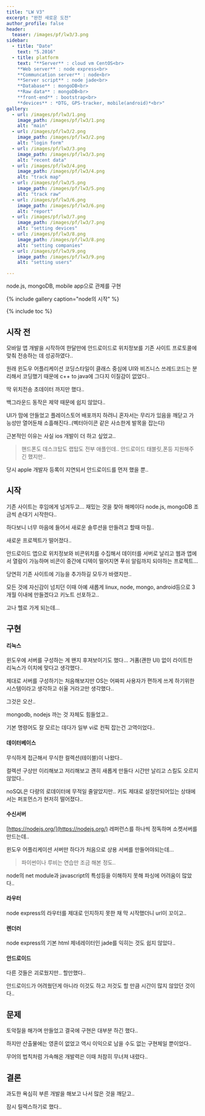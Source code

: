 ```yaml
---
title: "LW V3"
excerpt: "완전 새로운 도전"
author_profile: false
header:
  teaser: /images/pf/lw3/3.png
sidebar:
  - title: "Date"
    text: "5.2016"
  - title: platform
    text: "**Server** : cloud vm CentOS<br>
    **Web server** : node express<br>
    **Communcation server** : node<br>
    **Server script** : node jade<br>
    **Database** : mongoDB<br>
    **Raw data** : mongoDB<br>
    **front-end** : bootstrap<br>
    **devices** : *DTG, GPS-tracker, mobile(android)*<br>"
gallery:
  - url: /images/pf/lw3/1.png
    image_path: /images/pf/lw3/1.png
    alt: "main"
  - url: /images/pf/lw3/2.png
    image_path: /images/pf/lw3/2.png
    alt: "login form"
  - url: /images/pf/lw3/3.png
    image_path: /images/pf/lw3/3.png
    alt: "recent data"
  - url: /images/pf/lw3/4.png
    image_path: /images/pf/lw3/4.png
    alt: "track map"
  - url: /images/pf/lw3/5.png
    image_path: /images/pf/lw3/5.png
    alt: "track raw"
  - url: /images/pf/lw3/6.png
    image_path: /images/pf/lw3/6.png
    alt: "report"
  - url: /images/pf/lw3/7.png
    image_path: /images/pf/lw3/7.png
    alt: "setting devices"
  - url: /images/pf/lw3/8.png
    image_path: /images/pf/lw3/8.png
    alt: "setting companies"
  - url: /images/pf/lw3/9.png
    image_path: /images/pf/lw3/9.png
    alt: "setting users"

---
```


node.js, mongoDB, mobile app으로 관제를 구현

{% include gallery caption="node의 시작" %}

{% include toc %}

## 시작 전

모바일 앱 개발을 시작하여 한달만에 안드로이드로 위치정보를 기존 사이트 프로토콜에 맞춰 전송하는 데 성공하였다..

원래 윈도우 어플리케이션 코딩스타일이 클래스 중심에 UI와 비즈니스 쓰레드코드는 분리해서 코딩했기 때문에 c++ to java에 그다지 이질감이 없었다..

딱 위치전송 초데이터 까지만 했다..
  
백그라운드 동작은 제약 때문에 쉽지 않았다..
  
UI가 맘에 안들었고 플레이스토어 배포까지 하려니 혼자서는 무리가 있음을 깨닫고 가능성만 열어둔채 소흘해진다..(벡터아이콘 같은 사소한게 발목을 잡는다)

근본적인 이유는 사실 ios 개발이 더 하고 싶었고..  
> 핸드폰도 데스크탑도 랩탑도 전부 애플인데..  안드로이드 태블릿,폰등 지원해주긴 했지만..

당시 apple 개발자 등록이 지연되서 안드로이드를 먼저 했을 뿐..

## 시작

기존 사이트는 후임에게 넘겨두고... 재밌는 것을 찾아 해메이다 node.js, mongoDB 조금씩 손대기 시작한다..

하다보니 너무 마음에 들어서 새로운 솔루션을 만들려고 할때 마침..

새로운 프로젝트가 떨어졌다..

안드로이드 앱으로 위치정보와 비콘위치를 수집해서 데이터를 서버로 날리고 웹과 앱에서 열람이 가능하며 비콘이 중간에 디텍이 떨어지면 푸쉬 알림까지 되야하는 프로젝트...

당연히 기존 사이트에 기능을 추가하길 모두가 바랬지만..

모든 것에 자신감이 넘치던 이때 아예 새롭게 linux, node, mongo, android등으로 3개월 이내에 만들겠다고 키노트 선포하고..

고나 헬로 가게 되는데...

## 구현

#### 리눅스

윈도우에 서버를 구성하는 게 왠지 후져보이기도 했다... 거품(괜한 UI) 없이 라이트한 리눅스가 이치에 맞다고 생각했다.. 

제대로 서버를 구성하기는 처음해보지만 OS는 어짜피 사용자가 편하게 쓰게 하기위한 시스템이라고 생각하고 쉬울 거라고만 생각했다..

그것은 오산.. 

mongodb, nodejs 까는 것 자체도 힘들었고..

기본 명령어도 잘 모르는 데다가 일부 vi로 컨픽 잡는건 고역이었다.. 

#### 데이터베이스

무식하게 접근해서 무식한 컬렉션(테이블)이 나왔다..

컬렉션 구상만 이리해보고 저리해보고 괜히 새롭게 만들다 시간만 날리고 스킬도 오르지 않았다..

noSQL은 다량의 로데이터에 무적일 줄알았지만.. 키도 제대로 설정안되어있는 상태에서는 퍼포먼스가 현저히 떨어졌다..

#### 수신서버

[https://nodejs.org/](https://nodejs.org/) 레퍼런스를 하나씩 정독하며 소켓서버를 만드는데..

윈도우 어플리케이션 서버만 하다가 처음으로 상용 서버를 만들어야되는데...  
>  파이썬이나 루비는 연습만 조금 해본 정도..

node의 net module과 javascript의 특성등을 이해하지 못해 파싱에 어려움이 많았다..

#### 라우터

node express의 라우터를 제대로 인지하지 못한 채 막 시작했더니 url이 꼬이고..

#### 렌더러

node express의 기본 html 제네레이터인 jade를 익히는 것도 쉽지 않았다..

#### 안드로이드

다른 것들은 괴로웠지만.. 할만했다..

안드로이드가 어려웠던게 아니라 이것도 하고 저것도 할 만큼 시간이 많지 않았던 것이다..

## 문제

토악질을 해가며 만들었고 결국에 구현은 대부분 하긴 했다..

하지만 산출물에는 영혼이 없었고 역시 이익으로 남을 수도 없는 구현체일 뿐이었다..

무어의 법칙처럼 가속해온 개발력은 이때 처참히 무너져 내렸다.. 

## 결론

과도한 욕심히 부른 개발을 해보고 나서 많은 것을 깨닫고..

잠시 릴렉스하기로 했다..
